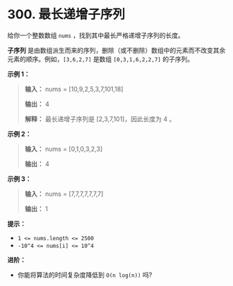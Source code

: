 # 300. 最长递增子序列

给你一个整数数组 `nums` ，找到其中最长严格递增子序列的长度。

**子序列**  是由数组派生而来的序列，删除（或不删除）数组中的元素而不改变其余元素的顺序。例如，`[3,6,2,7]` 是数组
`[0,3,1,6,2,2,7]` 的子序列。

**示例 1：**

> **输入：** nums = \[10,9,2,5,3,7,101,18]
>
> **输出：** 4
>
> **解释：** 最长递增子序列是 \[2,3,7,101]，因此长度为 4 。

**示例 2：**

> **输入：** nums = \[0,1,0,3,2,3]
>
> **输出：** 4

**示例 3：**

> **输入：** nums = \[7,7,7,7,7,7,7]
>
> **输出：** 1

**提示：**

* `1 <= nums.length <= 2500`
* `-10^4 <= nums[i] <= 10^4`

**进阶：**

* 你能将算法的时间复杂度降低到 `O(n log(n))` 吗?